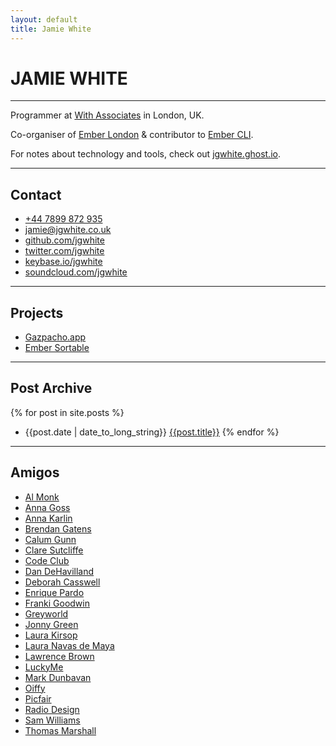 ```yaml
---
layout: default
title: Jamie White
---
```


# JAMIE WHITE

---

Programmer at [With Associates](http://withassociates.com/) in London, UK.

Co-organiser of [Ember London](http://emberlondon.com) &amp; contributor to [Ember CLI](http://ember-cli.com).

For notes about technology and tools, check out [jgwhite.ghost.io](https://jgwhite.ghost.io).

---

## Contact

* [+44 7899 872 935](tel:+447899872935)
* [jamie@jgwhite.co.uk](mailto:jamie@jgwhite.co.uk)
* [github.com/jgwhite](https://github.com/jgwhite)
* [twitter.com/jgwhite](https://twitter.com/jgwhite)
* [keybase.io/jgwhite](https://keybase.io/jgwhite)
* [soundcloud.com/jgwhite](http://soundcloud.com/jgwhite)

---

## Projects

* [Gazpacho.app](http://jgwhite.co.uk/gazpacho)
* [Ember Sortable](https://github.com/jgwhite/ember-sortable)

---

## Post Archive

{% for post in site.posts %}
* {{post.date | date_to_long_string}} [{{post.title}}]({{post.url}})
{% endfor %}

---

## Amigos

* [Al Monk](http://www.alasdairmonk.com/)
* [Anna Goss](http://annagoss.co/)
* [Anna Karlin](http://annakarlin.com/)
* [Brendan Gatens](http://www.london-se.com/)
* [Calum Gunn](http://www.calumgunn.com/)
* [Clare Sutcliffe](http://www.claresutcliffe.com/)
* [Code Club](http://www.codeclub.org.uk/)
* [Dan DeHavilland](http://dandehavilland.com/)
* [Deborah Casswell](http://deborahcasswell.com/)
* [Enrique Pardo](http://enriquepardo.com/)
* [Franki Goodwin](http://frankigoodwin.com/)
* [Greyworld](http://greyworld.org/)
* [Jonny Green](http://jonny-green.com/)
* [Laura Kirsop](http://www.laurakirsop.com/)
* [Laura Navas de Maya](http://www.lauranavasdemaya.com/)
* [Lawrence Brown](http://lawrencebrown.eu/)
* [LuckyMe](http://thisisluckyme.com/)
* [Mark Dunbavan](http://www.markdunbavan.co.uk/)
* [Oiffy](http://oiffy.com/)
* [Picfair](https://www.picfair.com/)
* [Radio Design](http://radiodesign.co.uk/)
* [Sam Williams](http://sam-w.com/)
* [Thomas Marshall](http://thomasmarshall.com/)
